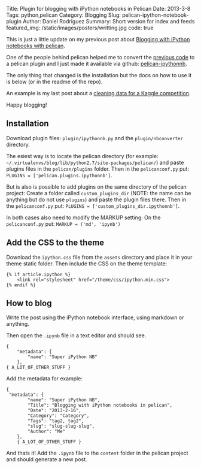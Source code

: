 Title: Plugin for blogging with iPython notebooks in Pelican
Date: 2013-3-8
Tags: python,pelican
Category: Blogging
Slug: pelican-ipython-notebook-plugin
Author: Daniel Rodriguez
Summary: Short version for index and feeds
featured_img: /static/images/posters/writting.jpg
code: true

This is just a little update on my previous post about [Blogging with iPython notebooks with pelican](|filename|../02/blogging-pelican-ipython-notebook.md). 

One of the people behind pelican helped me to convert the [previous code](|filename|../02/blogging-pelican-ipython-notebook.md) to a pelican plugin and I just made it available via github: [pelican-ipythonnb](https://github.com/danielfrg/pelican-ipythonnb).

The only thing that changed is the installation but the docs on how to use it is below (or in the readme of the repo).

An example is my last post about a [cleaning data for a Kaggle competition](|filename|kaggle-bulldozers-clean.ipynb).

Happy blogging!

## Installation

Download plugin files: `plugin/ipythonnb.py` and the `plugin/nbconverter` directory.

The esiest way is to locate the pelican directory (for example: `~/.virtualenvs/blog/lib/python2.7/site-packages/pelican/`) and paste plugins files in the `pelican/plugins` folder. 
Then in the `pelicanconf.py` put: `PLUGINS = ['pelican.plugins.ipythonnb']`.

But is also is possible to add plugins on the same directory of the pelican project:
Create a folder called `custom_plugins_dir` (NOTE: the name can be anything but do not use `plugins`) and paste the plugin files there.
Then in the `pelicanconf.py` put: `PLUGINS = ['custom_plugins_dir.ipythonnb']`.

In both cases also need to modify the MARKUP setting: On the `pelicanconf.py` put: `MARKUP = ('md', 'ipynb')`

## Add the CSS to the theme

Download the `ipython.css` file from the `assets` directory and place it in your theme static folder. Then include the CSS on the theme template:

```
{% if article.ipython %}
    <link rel="stylesheet" href="/theme/css/ipython.min.css">
{% endif %}
```

## How to blog

Write the post using the iPython notebook interface, using markdown or anything.

Then open the `.ipynb` file in a text editor and should see.

```
{
    "metadata": {
        "name": "Super iPython NB"
    },
{ A_LOT_OF_OTHER_STUFF }
```

Add the metadata for example:

```
{
 "metadata": {
        "name": "Super iPython NB",
        "Title": "Blogging with iPython notebooks in pelican",
        "Date": "2013-2-16",
        "Category": "Category",
        "Tags": "tag2, tag2",
        "slug": "slug-slug-slug",
        "Author": "Me"
    },
    { A_LOT_OF_OTHER_STUFF }
```

And thats it! Add the `.ipynb` file to the `content` folder in the pelican project and should generate a new post.